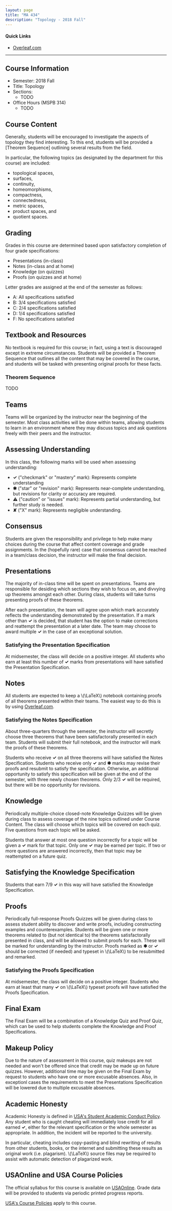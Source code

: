 ```yaml
---
layout: page
title: "MA 434"
description: "Topology - 2018 Fall"
---
```


#### Quick Links

- [Overleaf.com](http://overleaf.com)

---

## Course Information

* Semester: 2018 Fall 
* Title: Topology 
* Sections:
    * TODO
* Office Hours (MSPB 314)
    * TODO



## Course Content

Generally, students will be encouraged to investigate the aspects of topology
they find interesting. To this end, students will be provided a
[Theorem Sequence] outlining several results from the field. 

In particular, the following topics (as designated by the department for this
course) are included:
- topological spaces, 
- surfaces,
- continuity, 
- homeomorphisms,
- compactness, 
- connectedness, 
- metric spaces, 
- product spaces, and 
- quotient spaces.

## Grading

Grades in this course are determined based upon satisfactory completion
of four grade specifications:

- Presentations (in-class)
- Notes (in-class and at home)
- Knowledge (on quizzes)
- Proofs (on quizzes and at home)

Letter grades are assigned at the end of the semester as follows:

- A: All specifications satisfied
- B: 3/4 specifications satisfied
- C: 2/4 specifications satisfied
- D: 1/4 specifications satisfied
- F: No specifications satisfied

## Textbook and Resources

No textbook is required for this course; in fact, using a text is discouraged
except in extreme circumstances. Students will be provided a Theorem Sequence
that outlines all the content that may be covered in the course, and students
will be tasked with presenting original proofs for these facts.

### Theorem Sequence

TODO

## Teams

Teams will be organized by the instructor
near the beginning of the semester. Most
class activities will be done within teams, allowing students to learn
in an environment where they may discuss topics and ask
questions freely with their peers and the instructor.

## Assessing Understanding

In this class, the following marks will be used when assessing understanding:

* **✓** ("checkmark" or "mastery" mark):
  Represents complete understanding
* **✱** ("star" or "revision" mark):
  Represents near-complete understanding, but revisions for clarity or accuracy are required.
* **⚠** ("caution" or "issues" mark):
  Represents partial understanding, but further study is needed.
* **✘** ("X" mark):
  Represents negligible understanding.

## Consensus

Students are given the responsibility and privilege to help
make many choices during the course
that affect content coverage and grade assignments.
In the (hopefully rare) case that consensus cannot be reached in a team/class
decision, the instructor will make the final decision.

## Presentations

The majority of in-class time will be spent on presentations. Teams are responsible
for desiding which sections they wish to focus on, and divvying up theorems amongst
each other. During class, students will take turns presenting proofs of these theorems.

After each presentation, the team will agree upon which mark accurately reflects
the understanding demonstrated by the presentation. If a mark other than **✓**
is decided, that student has the option to make corrections and reattempt the presentation
at a later date. The team may choose to award multiple **✓** in the case of
an exceptional solution.

### Satisfying the Presentation Specification

At midsemester, the class will decide on a positive integer. All students who
earn at least this number of **✓** marks from presentations will have satisfied the
Presentation Specification.

## Notes

All students are expected to keep a \\(\LaTeX\\) notebook containing proofs of
all theorems presented within their teams. The easiest way to do this is by using
[Overleaf.com](http://overleaf.com). 

### Satisfying the Notes Specification

About three-quarters through the semester, the instructor will secretly choose three 
theorems that have been satisfactorally presented in each team. Students will
submit their full notebook, and the instructor will mark the proofs of these theorems.

Students who receive **✓** on all three theorems will have satisfied the Notes
Specification. Students who receive only **✓** and **✱** marks may revise their 
proofs and resubmit to satisfy the specification. Otherwise, an additional opportunity
to satisfy this specification will be given at the end of the semester,
with three newly chosen theorems. Only 2/3 **✓** will be required, but there will
be no opportunity for revisions.

## Knowledge 

Periodically multiple-choice closed-note Knowledge Quizzes will be given during class
to assess coverage of the nine topics outlined under Course Content. The class will
choose which topics will be covered on each quiz. Five questions from each
topic will be asked.

Students that answer at most one question incorrectly for a topic will be given
a **✓** mark for that topic. Only one **✓** may be earned per topic.
If two or more questions are answered incorrectly, then that topic may be
reattempted on a future quiz.

## Satisfying the Knowledge Specification

Students that earn 7/9 **✓** in this way will have satisfied the Knowledge 
Specification.

## Proofs

Periodically full-response Proofs Quizzes will be given during class to assess
student ability to discover and write proofs, including constructing
examples and counterexamples. Students will be given one or more theorems related
to (but not identical to) the theorems satisfactorally presented in class,
and will be allowed to submit proofs for each. These will be marked for
understanding by the instructor. Proofs marked as **✱** or **✓**
should be corrected (if needed) and typeset in \\(\LaTeX\\) to be
resubmitted and remarked.

### Satisfying the Proofs Specification

At midsemester, the class will decide on a positive integer. Students
who earn at least that many **✓** on \\(\LaTeX\\) typeset proofs
will have satisfied the Proofs Specification.

## Final Exam

The Final Exam will be a combination of a Knowledge Quiz and Proof Quiz,
which can be used to help students complete the Knowledge and Proof
Specifications.

## Makeup Policy

Due to the nature of assessment in this course, quiz makeups are not needed
and won't be offered since that credit may be made up on future quizzes.
However, additional time may be given on the Final Exam by request 
to students who have one or more excusable absences. Also, in exceptionl
cases the requirements to meet the Presentations Specification will be
lowered due to multiple excusable absences.

## Academic Honesty

Academic Honesty is defined in
[USA's Student Academic Conduct Policy][usa-academic-conduct].
Any student who is caught
cheating will immediately lose credit for all earned **✓**, either for
the relevant specification or the whole semester as appropriate. In addition,
the incident will be reported to the university.

In particular, cheating includes copy-pasting and blind rewriting of
results from other students, books, or the internet and submitting
these results as original work (i.e. plagarism). \\(\LaTeX\\) source files
may be required to assist with automatic detection of plagarized work.

## USAOnline and USA Course Policies

The official syllabus for this course is available on
[USAOnline][usaonline]. Grade data will be provided to students via periodic 
printed progress reports.

[USA's Course Policies][usa-course-policies] apply to this course.


[usaonline]: https://ecampus.southalabama.edu/portal/site/4eed09d5-644d-44ed-985f-de0673e68b1a

[usa-course-policies]: https://www.southalabama.edu/departments/academicaffairs/resources/policies/additionalacademiccoursepolicies.pdf

[usa-academic-conduct]: http://www.southalabama.edu/departments/academicaffairs/resources/policies/Student%20academic%20conduct%20policy-Final%20Version%20October%202014.pdf

